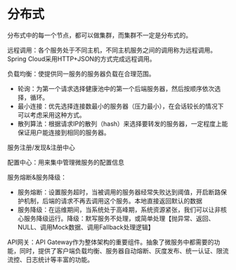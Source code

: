 # 分布式

分布式中的每一个节点，都可以做集群，而集群不一定是分布式的。

远程调用：各个服务处于不同主机，不同主机服务之间的调用称为远程调用。Spring Cloud采用HTTP+JSON的方式完成远程调用。

负载均衡：使提供同一服务的服务器负载在合理范围。

- 轮询：为第一个请求选择健康池中的第一个后端服务器，然后按顺序依次选择，循环。
- 最小连接：优先选择连接数最小的服务器（压力最小），在会话较长的情况下可以考虑采用这种方式。
- 散列算法：根据请求IP的散列（hash）来选择要转发的服务器，一定程度上能保证用户能连接到相同的服务器。

服务注册/发现&注册中心

配置中心：用来集中管理微服务的配置信息

服务熔断&服务降级：

- 服务熔断：设置服务超时，当被调用的服务器经常失败达到阈值，开启断路保护机制，后端的请求不再去调用这个服务。本地直接返回默认的数据
- 服务降级：在运维期间，当系统处于高峰期，系统资源紧张，我们可以让非核心服务降级运行。降级：默写服务不处理，或简单处理【抛异常、返回、NULL、调用Mock数据、调用Fallback处理逻辑】

API网关：API Gateway作为整体架构的重要组件。抽象了微服务中都需要的功能，同时，提供了客户端负载均衡、服务器自动熔断、灰度发布、统一认证、限流流控、日志统计等丰富的功能。

